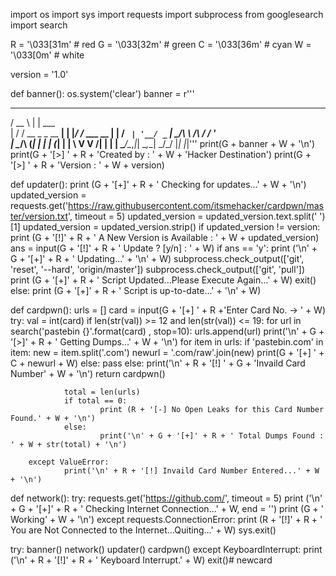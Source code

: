import os
import sys
import requests
import subprocess 
from googlesearch import search


R = '\033[31m' # red
G = '\033[32m' # green
C = '\033[36m' # cyan
W = '\033[0m' # white

version = '1.0'

def banner():
        os.system('clear')
        banner = r'''
 _____               _______
/  __ \             | | ___ \
| /  \/ __ _ _ __ __| | |_/ /_      ___ __
| |    / _` | '__/ _` |  __/\ \ /\ / / '_ \
| \__/\ (_| | | | (_| | |    \ V  V /| | | |
 \____/\__,_|_|  \__,_\_|     \_/\_/ |_| |_|'''
        print(G + banner + W + '\n')
        print(G + '[>] ' + R + 'Created by : ' + W + 'Hacker Destination')
        print(G + '[>] ' + R + 'Version : ' + W + version)

def updater():
        print (G + '[+]' + R + ' Checking for updates...' + W + '\n')
        updated_version = requests.get('https://raw.githubusercontent.com/itsmehacker/cardpwn/master/version.txt', timeout = 5)
        updated_version = updated_version.text.split(' ')[1]
        updated_version = updated_version.strip()
        if updated_version != version:
                print (G + '[!]' + R + ' A New Version is Available : ' + W + updated_version)
                ans = input(G + '[!]' + R + ' Update ? [y/n] : ' + W)
                if ans == 'y':
                        print ('\n' + G + '[+]' + R + ' Updating...' + '\n' + W)
                        subprocess.check_output(['git', 'reset', '--hard', 'origin/master'])
                        subprocess.check_output(['git', 'pull'])
                        print (G + '[+]' + R + ' Script Updated...Please Execute Again...' + W)
                        exit()
        else:
                print (G + '[+]' + R + ' Script is up-to-date...' + '\n' + W)

def cardpwn():
        urls = []
        card = input(G + '[+] ' + R +'Enter Card No. -> ' + W)
        try:
                val = int(card)
                if len(str(val)) >= 12 and len(str(val)) <= 19:
                        for url in search('pastebin {}'.format(card) , stop=10):
                                urls.append(url)
                        print('\n' + G + '[>]' + R + ' Getting Dumps...' + W + '\n')
                        for item in urls:
                                if 'pastebin.com' in item:
                                        new = item.split('.com')
                                        newurl = '.com/raw'.join(new)
                                        print(G + '[+] ' + C + newurl + W)
                                else:
                                        pass
                else:
                        print('\n' + R + '[!] ' + G + 'Invaild Card Number' + W + '\n')
                        return cardpwn()

                total = len(urls)
                if total == 0:
                        print (R + '[-] No Open Leaks for this Card Number Found.' + W + '\n')
                else:
                        print('\n' + G + '[+]' + R + ' Total Dumps Found : ' + W + str(total) + '\n')

        except ValueError:
                print('\n' + R + '[!] Invaild Card Number Entered...' + W + '\n')


def network():
        try:
                requests.get('https://github.com/', timeout = 5)
                print ('\n' + G + '[+]' + R + ' Checking Internet Connection...' + W, end = '')
                print (G + ' Working' + W + '\n')
        except requests.ConnectionError:
                print (R + '[!]' + R + ' You are Not Connected to the Internet...Quiting...' + W)
                sys.exit()

try:
        banner()
        network()
        updater()
        cardpwn()
except KeyboardInterrupt:
        print ('\n' + R + '[!]' + R + ' Keyboard Interrupt.' + W)
        exit()# newcard
